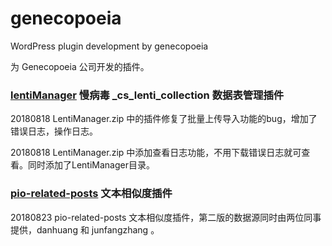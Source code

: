# genecopoeia
WordPress plugin development by genecopoeia

为 Genecopoeia 公司开发的插件。

### [lentiManager](https://github.com/huimingdeng/genecopoeia/tree/master/LentiManager) 慢病毒 _cs_lenti_collection 数据表管理插件

20180818 LentiManager.zip 中的插件修复了批量上传导入功能的bug，增加了错误日志，操作日志。

20180818 LentiManager.zip 中添加查看日志功能，不用下载错误日志就可查看。同时添加了LentiManager目录。

### [pio-related-posts](https://github.com/huimingdeng/genecopoeia/tree/master/pio-related-posts) 文本相似度插件

20180823 pio-related-posts 文本相似度插件，第二版的数据源同时由两位同事提供，danhuang 和 junfangzhang 。

